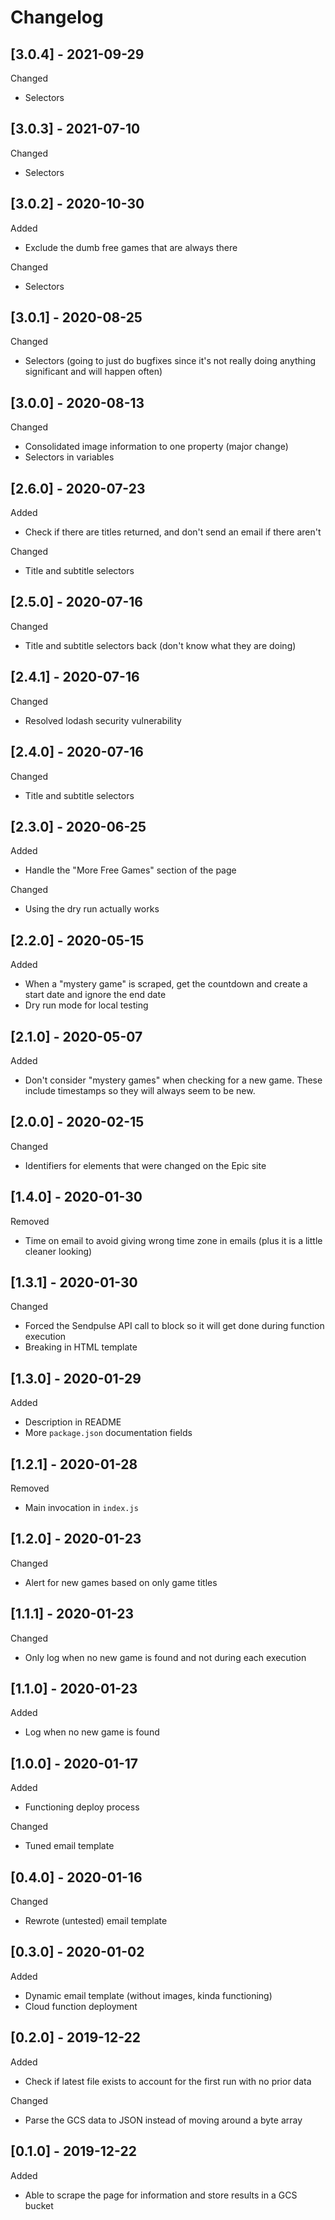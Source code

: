 # Changelog

## [3.0.4] - 2021-09-29

Changed

- Selectors

## [3.0.3] - 2021-07-10

Changed

- Selectors

## [3.0.2] - 2020-10-30

Added

- Exclude the dumb free games that are always there

Changed

- Selectors

## [3.0.1] - 2020-08-25

Changed

- Selectors (going to just do bugfixes since it's not really doing anything significant and will happen often)

## [3.0.0] - 2020-08-13

Changed

- Consolidated image information to one property (major change)
- Selectors in variables

## [2.6.0] - 2020-07-23

Added

- Check if there are titles returned, and don't send an email if there aren't

Changed

- Title and subtitle selectors

## [2.5.0] - 2020-07-16

Changed

- Title and subtitle selectors back (don't know what they are doing)

## [2.4.1] - 2020-07-16

Changed

- Resolved lodash security vulnerability

## [2.4.0] - 2020-07-16

Changed

- Title and subtitle selectors

## [2.3.0] - 2020-06-25

Added

- Handle the "More Free Games" section of the page

Changed

- Using the dry run actually works

## [2.2.0] - 2020-05-15

Added

- When a "mystery game" is scraped, get the countdown and create a start date and ignore the end date
- Dry run mode for local testing

## [2.1.0] - 2020-05-07

Added

- Don't consider "mystery games" when checking for a new game. These include timestamps so they will always seem to be new.

## [2.0.0] - 2020-02-15

Changed

- Identifiers for elements that were changed on the Epic site

## [1.4.0] - 2020-01-30

Removed

- Time on email to avoid giving wrong time zone in emails (plus it is a little cleaner looking)

## [1.3.1] - 2020-01-30

Changed

- Forced the Sendpulse API call to block so it will get done during function execution
- Breaking in HTML template

## [1.3.0] - 2020-01-29

Added

- Description in README
- More `package.json` documentation fields

## [1.2.1] - 2020-01-28

Removed

- Main invocation in `index.js`

## [1.2.0] - 2020-01-23

Changed

- Alert for new games based on only game titles

## [1.1.1] - 2020-01-23

Changed

- Only log when no new game is found and not during each execution

## [1.1.0] - 2020-01-23

Added

- Log when no new game is found

## [1.0.0] - 2020-01-17

Added

- Functioning deploy process

Changed

- Tuned email template

## [0.4.0] - 2020-01-16

Changed

- Rewrote (untested) email template

## [0.3.0] - 2020-01-02

Added

- Dynamic email template (without images, kinda functioning)
- Cloud function deployment

## [0.2.0] - 2019-12-22

Added

- Check if latest file exists to account for the first run with no prior data

Changed

- Parse the GCS data to JSON instead of moving around a byte array

## [0.1.0] - 2019-12-22

Added

- Able to scrape the page for information and store results in a GCS bucket
